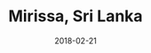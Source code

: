 ---
title: Mirissa, Sri Lanka
date: 2018-02-21
countries:
  - Sri Lanka
resources:
  - src: feature.jpg
    params: 
      weight: 0
  - src: DSCF2329.jpg
    params: 
      weight: 1
  - src: DSCF2321.jpg
    params: 
      weight: 2
  - src: DSCF2335.jpg
    params: 
      weight: 3
  - src: DSCF2205.jpg
    params: 
      weight: 4
  - src: DSCF2208.jpg
    params: 
      weight: 4
  - src: DSCF2245.jpg
    params: 
      weight: 5
  - src: DSCF2227.jpg
    params: 
      weight: 6
  - src: DSCF2317.jpg
    params: 
      weight: 7
  - src: DSCF2301.jpg
    params: 
      weight: 8
  - src: DSCF2310.jpg
    params: 
      weight: 8
---